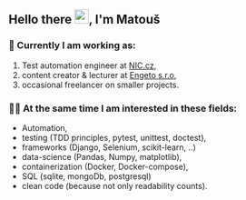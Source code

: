 ## Hello there <img src="https://media.giphy.com/media/hvRJCLFzcasrR4ia7z/giphy.gif" width="25px">, I'm Matouš

### 🤝 Currently I am working as:
1. Test automation engineer at [NIC.cz](https://www.nic.cz/),
2. content creator & lecturer at [Engeto s.r.o](https://engeto.cz/),
3. occasional freelancer on smaller projects.

### 🙋‍♂️ At the same time I am interested in these fields:
- Automation,
- testing (TDD principles, pytest, unittest, doctest),
- frameworks (Django, Selenium, scikit-learn, ..)
- data-science (Pandas, Numpy, matplotlib),
- containerization (Docker, Docker-compose),
- SQL (sqlite, mongoDb, postgresql)
- clean code (because not only readability counts).

<!--
**Bralor/Bralor** is a ✨ _special_ ✨ repository because its `README.md` (this file) appears on your GitHub profile.

Here are some ideas to get you started:

- 🔭 I’m currently working on ...
- 🌱 I’m currently learning ...
- 👯 I’m looking to collaborate on ...
- 🤔 I’m looking for help with ...
- 💬 Ask me about ...
- 📫 How to reach me: ...
- 😄 Pronouns: ...
- ⚡ Fun fact: ...
-->
